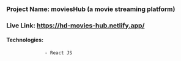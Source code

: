 ### Project Name: moviesHub (a movie streaming platform)
### Live Link: https://hd-movies-hub.netlify.app/

#### Technologies:
                  - React JS
